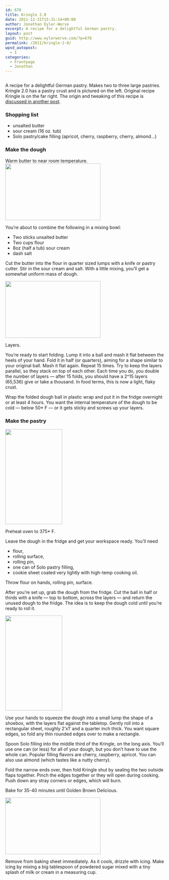 ```yaml
---
id: 676
title: Kringle 2.0
date: 2011-12-31T15:31:14+00:00
author: Jonathan Eyler-Werve
excerpt: A recipe for a delightful German pastry.
layout: post
guid: http://www.eylerwerve.com/?p=676
permalink: /2011/kringle-2-0/
wpsd_autopost:
  - 1
categories:
  - Frontpage
  - Jonathan
---
```


<p style="text-align: center;">
  <img class="aligncenter  wp-image-696 size-large" title="Kringle" src="http://www.eylerwerve.com/wp-content/uploads/2011/12/IMG_8420-1024x682.jpg" alt="" srcset="http://www.eylerwerve.com/wp-content/uploads/2011/12/IMG_8420-300x200.jpg 300w, http://www.eylerwerve.com/wp-content/uploads/2011/12/IMG_8420-1024x682.jpg 1024w" />
</p>

A recipe for a delightful German pastry. Makes two to three large pastries. Kringle 2.0 has a pastry crust and is pictured on the left. Original recipe Kringle is on the far right. The origin and tweaking of this recipe is <a href="/2011/hacking-kringle/">discussed in another post</a>.

### Shopping list

  * unsalted butter
  * sour cream (16 oz. tub)
  * Solo pastry/cake filling (apricot, cherry, raspberry, cherry, almond&#8230;)

### Make the dough

Warm butter to near room temperature.[<img class="alignright size-medium wp-image-684" title="blog-kingle-3" src="http://www.eylerwerve.com/wp-content/uploads/2011/12/blog-kingle-3-300x179.jpg" alt="" width="300" height="179" srcset="http://www.eylerwerve.com/wp-content/uploads/2011/12/blog-kingle-3-300x179.jpg 300w, http://www.eylerwerve.com/wp-content/uploads/2011/12/blog-kingle-3-1024x612.jpg 1024w, http://www.eylerwerve.com/wp-content/uploads/2011/12/blog-kingle-3-226x135.jpg 226w, http://www.eylerwerve.com/wp-content/uploads/2011/12/blog-kingle-3.jpg 1280w" sizes="(max-width: 300px) 100vw, 300px" />](http://www.eylerwerve.com/wp-content/uploads/2011/12/blog-kingle-3.jpg)

You&#8217;re about to combine the following in a mixing bowl:

  * Two sticks unsalted butter
  * Two cups flour
  * 8oz (half a tub) sour cream
  * dash salt

Cut the butter into the flour in quarter sized lumps with a knife or pastry cutter. Stir in the sour cream and salt. With a little mixing, you&#8217;ll get a somewhat uniform mass of dough.

<div id="attachment_687" style="width: 310px" class="wp-caption alignright">
  <a href="http://www.eylerwerve.com/wp-content/uploads/2011/12/blog-kingle-6.jpg"><img class="size-medium wp-image-687" title="blog-kingle-6" src="http://www.eylerwerve.com/wp-content/uploads/2011/12/blog-kingle-6-300x179.jpg" alt="" width="300" height="179" srcset="http://www.eylerwerve.com/wp-content/uploads/2011/12/blog-kingle-6-300x179.jpg 300w, http://www.eylerwerve.com/wp-content/uploads/2011/12/blog-kingle-6-1024x612.jpg 1024w, http://www.eylerwerve.com/wp-content/uploads/2011/12/blog-kingle-6-226x135.jpg 226w, http://www.eylerwerve.com/wp-content/uploads/2011/12/blog-kingle-6.jpg 1280w" sizes="(max-width: 300px) 100vw, 300px" /></a>

  <p class="wp-caption-text">
    Layers.
  </p>
</div>

You&#8217;re ready to start folding. Lump it into a ball and mash it flat between the heels of your hand. Fold it in half (or quarters), aiming for a shape similar to your original ball. Mash it flat again. Repeat 15 times. Try to keep the layers parallel, so they stack on top of each other. Each time you do, you double the number of layers &#8212; after 15 folds, you should have a 2^15 layers (65,536) give or take a thousand. In food terms, this is now a light, flaky crust.

Wrap the folded dough ball in plastic wrap and put it in the fridge overnight or at least 4 hours. You want the internal temperature of the dough to be cold &#8212; below 50* F &#8212; or it gets sticky and screws up your layers.

### Make the pastry

<img class="alignright size-medium wp-image-685" title="blog-kingle-4" src="http://www.eylerwerve.com/wp-content/uploads/2011/12/blog-kingle-4-179x300.jpg" alt="" width="179" height="300" />

Preheat oven to 375* F.

Leave the dough in the fridge and get your workspace ready. You&#8217;ll need

  * flour,
  * rolling surface,
  * rolling pin,
  * one can of Solo pastry filling,
  * cookie sheet coated very lightly with high-temp cooking oil.

Throw flour on hands, rolling pin, surface.

After you&#8217;re set up, grab the dough from the fridge. Cut the ball in half or thirds with a knife &#8212; top to bottom, across the layers &#8212; and return the unused dough to the fridge. The idea is to keep the dough cold until you&#8217;re ready to roll it.

<img class="alignright size-medium wp-image-686" title="blog-kingle-5" src="http://www.eylerwerve.com/wp-content/uploads/2011/12/blog-kingle-5-179x300.jpg" alt="" width="179" height="300" />

Use your hands to squeeze the dough into a small lump the shape of a shoebox, with the layers flat against the tabletop. Gently roll into a rectangular sheet, roughly 2&#8217;x1&#8242; and a quarter inch thick. You want square edges, so fold any thin rounded edges over to make a rectangle.

Spoon Solo filling into the middle third of the Kringle, on the long axis. You&#8217;ll use one can (or less) for all of your dough, but you don&#8217;t have to use the whole can. Popular filling flavors are cherry, raspberry, apricot. You can also use almond (which tastes like a nutty cherry).

Fold the narrow ends over, then fold Kringle shut by sealing the two outside flaps together. Pinch the edges together or they will open during cooking. Push down any stray corners or edges, which will burn.

Bake for 35-40 minutes until Golden Brown Delicious.

<img class="alignright size-medium wp-image-689" title="blog-kingle-7" src="http://www.eylerwerve.com/wp-content/uploads/2011/12/blog-kingle-7-300x179.jpg" alt="" width="300" height="179" srcset="http://www.eylerwerve.com/wp-content/uploads/2011/12/blog-kingle-7-300x179.jpg 300w, http://www.eylerwerve.com/wp-content/uploads/2011/12/blog-kingle-7-1024x612.jpg 1024w, http://www.eylerwerve.com/wp-content/uploads/2011/12/blog-kingle-7-226x135.jpg 226w, http://www.eylerwerve.com/wp-content/uploads/2011/12/blog-kingle-7.jpg 1280w" sizes="(max-width: 300px) 100vw, 300px" />

Remove from baking sheet immediately. As it cools, drizzle with icing. Make icing by mixing a big tablespoon of powdered sugar mixed with a tiny splash of milk or cream in a measuring cup.

&nbsp;